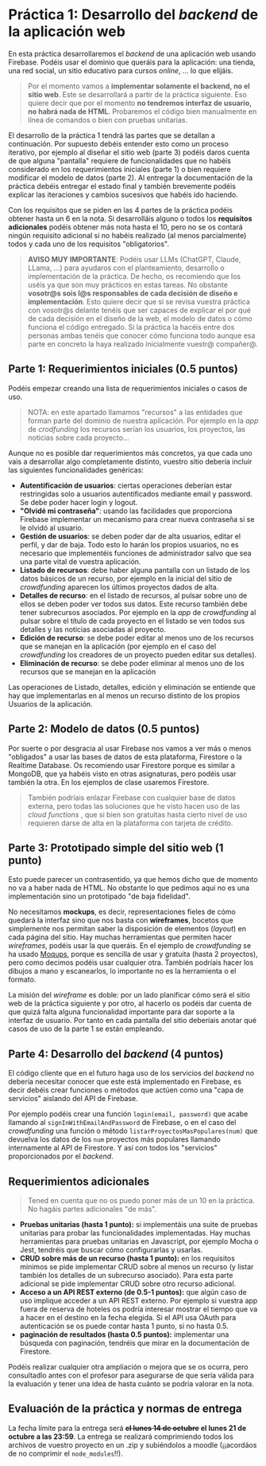 # Práctica 1: Desarrollo del *backend* de la aplicación web


En esta práctica desarrollaremos el *backend* de una aplicación web usando Firebase. Podéis usar el dominio que queráis para la aplicación: una tienda, una red social, un sitio educativo para cursos *online*, ... lo que elijáis.

> Por el momento vamos a **implementar solamente el backend, no el sitio web**. Este se desarrollará a partir de la práctica siguiente. Eso quiere decir que por el momento **no tendremos interfaz de usuario, no habrá nada de HTML**. Probaremos el código bien manualmente en línea de comandos o bien con pruebas unitarias. 

El desarrollo de la práctica 1 tendrá las partes que se detallan a continuación. Por supuesto debéis entender esto como un proceso iterativo, por ejemplo al diseñar el sitio web (parte 3) podéis daros cuenta de que alguna "pantalla" requiere de funcionalidades que no habéis considerado en los requerimientos iniciales (parte 1) o bien requiere modificar el modelo de datos (parte 2). Al entregar la documentación de la práctica debéis entregar el estado final y también brevemente podéis explicar las iteraciones y cambios sucesivos que habéis ido haciendo.

Con los requisitos que se piden en las 4 partes de la práctica podéis obtener hasta un 6 en la nota. Si desarrolláis alguno o todos los **requisitos adicionales** podéis obtener más nota hasta el 10, pero no se os contará ningún requisito adicional si no habéis realizado (al menos parcialmente) todos y cada uno de los requisitos "obligatorios".

> **AVISO MUY IMPORTANTE**: Podéis usar LLMs (ChatGPT, Claude, LLama, ...) para ayudaros con el planteamiento, desarrollo o implementación de la práctica. De hecho, os recomiendo que los uséis ya que son muy prácticos en estas tareas. No obstante **vosotr@s sois l@s responsables de cada decisión de diseño e implementación**. Esto quiere decir que si se revisa vuestra práctica con vosotr@s delante tenéis que ser capaces de explicar el por qué de cada decisión en el diseño de la web, el modelo de datos o cómo funciona el código entregado. Si la práctica la hacéis entre dos personas ambas tenéis que conocer cómo funciona todo aunque esa parte en concreto la haya realizado inicialmente vuestr@ compañer@.

## Parte 1: Requerimientos iniciales (0.5 puntos)

Podéis empezar creando una lista de requerimientos iniciales o casos de uso. 

> NOTA: en este apartado llamamos "recursos" a las entidades que forman parte del dominio de nuestra aplicación. Por ejemplo en la *app* de *crodfunding* los recursos serían los usuarios, los proyectos, las noticias sobre cada proyecto...

Aunque no es posible dar requerimientos más concretos, ya que cada uno vais a desarrollar algo completamente distinto, vuestro sitio debería incluir las siguientes funcionalidades genéricas:

- **Autentificación de usuarios**: ciertas operaciones deberían estar restringidas solo a usuarios autentificados mediante email y password. Se debe poder hacer login y logout.
- **"Olvidé mi contraseña"**: usando las facilidades que proporciona Firebase implementar un mecanismo para crear nueva contraseña si se le olvidó al usuario.
- **Gestión de usuarios**: se deben poder dar de alta usuarios, editar el perfil, y dar de baja. Todo esto lo harán los propios usuarios, no es necesario que implementéis funciones de administrador salvo que sea una parte vital de vuestra aplicación. 
- **Listado de recursos**: debe haber alguna pantalla con un listado de los datos básicos de un recurso, por ejemplo en la inicial del sitio de *crowdfunding* aparecen los últimos proyectos dados de alta.
- **Detalles de recurso**: en el listado de recursos, al pulsar sobre uno de ellos se deben poder ver todos sus datos. Este recurso también debe tener subrecursos asociados. Por ejemplo en la *app* de *crowdfunding* al pulsar sobre el título de cada proyecto en el listado se ven todos sus detalles y las noticias asociadas al proyecto.
- **Edición de recurso**: se debe poder editar al menos uno de los recursos que se manejan en la aplicación (por ejemplo en el caso del *crowdfunding* los creadores de un proyecto pueden editar sus detalles).
- **Eliminación de recurso**: se debe poder eliminar al menos uno de los recursos que se manejan en la aplicación

Las operaciones de Listado, detalles, edición y eliminación se entiende que hay que implementarlas en al menos un recurso distinto de los propios Usuarios de la aplicación.

## Parte 2: Modelo de datos (0.5 puntos)

Por suerte o por desgracia al usar Firebase nos vamos a ver más o menos "obligados" a usar las bases de datos de esta plataforma, Firestore o la Realtime Database. Os recomiendo usar Firestore porque es similar a MongoDB, que ya habéis visto en otras asignaturas, pero podéis usar también la otra. En los ejemplos de clase usaremos Firestore. 

> También podríais enlazar Firebase con cualquier base de datos externa, pero todas las soluciones que he visto hacen uso de las *cloud functions* , que si bien son gratuitas hasta cierto nivel de uso requieren darse de alta en la plataforma con tarjeta de crédito.

## Parte 3: Prototipado simple del sitio web (1 punto)

Esto puede parecer un contrasentido, ya que hemos dicho que de momento no va a haber nada de HTML. No obstante lo que pedimos aquí no es una implementación sino un prototipado "de baja fidelidad". 

No necesitamos **mockups**, es decir, representaciones fieles de cómo quedará la interfaz sino que nos basta con **wireframes**, bocetos que simplemente nos permitan saber la disposición de elementos (*layout*) en cada página del sitio. Hay muchas herramientas que permiten hacer *wireframes*, podéis usar la que queráis. En el ejemplo de *crowdfunding* se ha usado [Moqups](https://moqups.com), porque es sencilla de usar y gratuita (hasta 2 proyectos), pero como decimos podéis usar cualquier otra. También podríais hacer los dibujos a mano y escanearlos, lo importante no es la herramienta o el formato.

La misión del *wireframe* es doble: por un lado planificar cómo será el sitio web de la práctica siguiente y por otro, al hacerlo os podéis dar cuenta de que quizá falta alguna funcionalidad importante para dar soporte a la interfaz de usuario. Por tanto en cada pantalla del sitio deberíais anotar qué casos de uso de la parte 1 se están empleando.

## Parte 4: Desarrollo del *backend* (4 puntos)

El código cliente que en el futuro haga uso de los servicios del *backend* no debería necesitar conocer que este está implementado en Firebase, es decir debéis crear funciones o métodos que actúen como una "capa de servicios" aislando del API de Firebase.

Por ejemplo podéis crear una función `login(email, password)` que acabe llamando al `signInWithEmailAndPassword` de Firebase, o en el caso del *crowdfunding* una función o método `listarProyectosMasPopulares(num)` que devuelva los datos de los `num` proyectos más populares llamando internamente al API de Firestore. Y así con todos los "servicios" proporcionados por el *backend*.

## Requerimientos adicionales

> Tened en cuenta que no os puedo poner más de un 10 en la práctica. No hagáis partes adicionales "de más".

- **Pruebas unitarias (hasta 1 punto):** si implementáis una suite de pruebas unitarias para probar las funcionalidades implementadas. Hay muchas herramientas para pruebas unitarias en Javascript, por ejemplo Mocha o Jest, tendréis que buscar cómo configurarlas y usarlas.
- **CRUD sobre más de un recurso (hasta 1 punto):** en los requisitos mínimos se pide  implementar CRUD sobre al menos un recurso (y listar también los detalles de un subrecurso asociado). Para esta parte adicional se pide implementar CRUD sobre otro recurso adicional.
- **Acceso a un API REST externo (de 0.5-1 puntos):** que algún caso de uso implique acceder a un API REST externo. Por ejemplo si vuestra app fuera de reserva de hoteles os podría interesar mostrar el tiempo que va a hacer en el destino en la fecha elegida. Si el API usa OAuth para autenticación se os puede contar hasta 1 punto, si no hasta 0.5.
- **paginación de resultados (hasta 0.5 puntos):** implementar una búsqueda con paginación, tendréis que mirar en la documentación de Firestore.

Podéis realizar cualquier otra ampliación o mejora que se os ocurra, pero consultadlo antes con el profesor para asegurarse de que sería válida para la evaluación y tener una idea de hasta cuánto se podría valorar en la nota.

## Evaluación de la práctica y normas de entrega

La fecha límite para la entrega será **~~el lunes 14 de octubre~~ el lunes 21 de octubre a las 23:59**. La entrega se realizará comprimiendo todos los archivos de vuestro proyecto en un .zip y subiéndolos a moodle (¡¡acordáos de no comprimir el `node_modules`!!).



